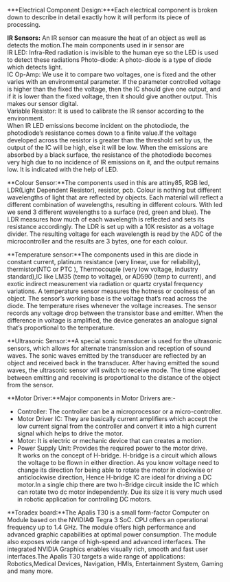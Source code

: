 ***Electrical Component Design:***Each electrical component is broken down to describe in detail exactly how it will perform its piece of processing.

**IR Sensors:** An IR sensor can measure the heat of an object as well as detects the motion.The main components used in ir sensor are  
IR LED: Infra-Red radiation is invisible to the human eye so the LED is used to detect these radiations
Photo-diode: A photo-diode is a type of diode which detects light.  
IC Op-Amp: We use it to compare two voltages, one is fixed and the other varies with an environmental parameter. If the parameter controlled voltage is higher than the fixed the voltage, then the IC should give one output, and if it is lower than the fixed voltage, then it should give another output. This makes our sensor digital.  
Variable Resistor: It is used to calibrate the IR sensor according to the environment.   
When IR LED emissions become incident on the photodiode, the photodiode’s resistance comes down to a finite value.If the voltage developed across the resistor is greater than the threshold set by us, the output of the IC will be high, else it will be low. When the emissions are absorbed by a black surface, the resistance of the photodiode becomes very high due to no incidence of IR emissions on it, and the output remains low. It is indicated with the help of LED.

**Colour Sensor:**The components used in this are attiny85, RGB led, LDR(Light Dependent Resistor), resistor, pcb.
Colour is nothing but different wavelengths of light that are reflected by objects. Each material will reflect a different combination of wavelengths, resulting in different colours. With led we send 3 different wavelengths to a surface (red, green and blue). The LDR measures how much of each wavelength is reflected and sets its resistance accordingly. The LDR is set up with a 10K resistor as a voltage divider. The resulting voltage for each wavelength is read by the ADC of the microcontroller and the results are 3 bytes, one for each colour.

**Temperature sensor:**The components used in this are diode in constant current, platinum resistance (very linear, use for reliability), thermistor(NTC or PTC ), Thermocouple (very low voltage, industry standard),IC like LM35 (temp to voltage), or AD590 (temp to current), and exotic indirect measurement via radiation or quartz crystal frequency variations.
A temperature sensor measures the hotness or coolness of an object. The sensor’s working base is the voltage that’s read across the diode. The temperature rises whenever the voltage increases. The sensor records any voltage drop between the transistor base and emitter. When the difference in voltage is amplified, the device generates an analogue signal that’s proportional to the temperature.

**Ultrasonic Sensor:**A special sonic transducer is used for the ultrasonic sensors, which allows for alternate transmission and reception of sound waves. The sonic waves emitted by the transducer are reflected by an object and received back in the transducer. After having emitted the sound waves, the ultrasonic sensor will switch to receive mode. The time elapsed between emitting and receiving is proportional to the distance of the object from the sensor.

**Motor Driver:**Major components in Motor Drivers are:-
- Controller: The controller can be a microprocessor or a micro-controller.
- Motor Driver IC: They are basically current amplifiers which accept the low current signal from the controller and convert it into a high current signal which helps to drive the motor.
- Motor: It is electric or mechanic device that can creates a motion.
- Power Supply Unit: Provides the required power to the motor drive.  
It works on the concept of H-bridge. H-bridge is a circuit which allows the voltage to be flown in either direction. As you know voltage need to change its direction for being able to rotate the motor in clockwise or anticlockwise direction, Hence H-bridge IC are ideal for driving a DC motor.In a single chip there are two h-Bridge circuit inside the IC which can rotate two dc motor independently. Due its size it is very much used in robotic application for controlling DC motors.

**Toradex board:**The Apalis T30 is a small form-factor Computer on Module based on the NVIDIA© Tegra 3 SoC. CPU offers an operational frequency up to 1.4 GHz. The module offers high performance and advanced graphic capabilities at optimal power consumption. The module also exposes wide range of high-speed and advanced interfaces. The integrated NVIDIA Graphics enables visually rich, smooth and fast user interfaces.The Apalis T30 targets a wide range of applications: Robotics,Medical Devices, Navigation, HMIs, Entertainment System, Gaming and many more.
